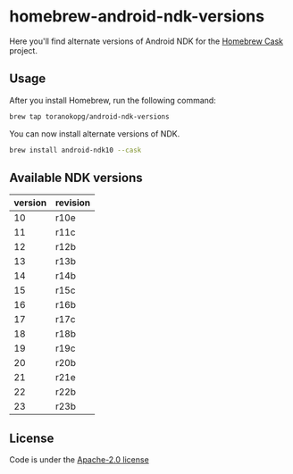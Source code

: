 # homebrew-android-ndk-versions

Here you'll find alternate versions of Android NDK for the [Homebrew Cask](https://github.com/Homebrew/homebrew-cask) project.

## Usage

After you install Homebrew, run the following command:

```sh
brew tap toranokopg/android-ndk-versions
```

You can now install alternate versions of NDK.

```sh
brew install android-ndk10 --cask
```

## Available NDK versions

| version | revision |
| ------- | -------- |
| 10      | r10e     |
| 11      | r11c     |
| 12      | r12b     |
| 13      | r13b     |
| 14      | r14b     |
| 15      | r15c     |
| 16      | r16b     |
| 17      | r17c     |
| 18      | r18b     |
| 19      | r19c     |
| 20      | r20b     |
| 21      | r21e     |
| 22      | r22b     |
| 23      | r23b     |

## License

Code is under the [Apache-2.0 license](http://www.apache.org/licenses/LICENSE-2.0)
